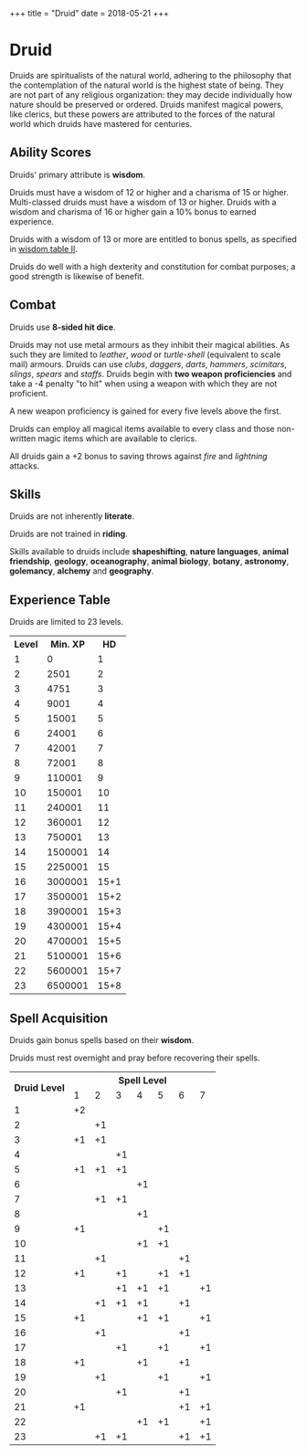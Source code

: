 +++
title = "Druid"
date = 2018-05-21
+++

# Druid

Druids are spiritualists of the natural world, adhering to the philosophy that the contemplation of the natural world is the highest state of being.
They are not part of any religious organization: they may decide individually how nature should be preserved or ordered.
Druids manifest magical powers, like clerics, but these powers are attributed to the forces of the natural world which druids have mastered for centuries.

## Ability Scores

Druids' primary attribute is **wisdom**.

Druids must have a wisdom of 12 or higher and a charisma of 15 or higher.
Multi-classed druids must have a wisdom of 13 or higher.
Druids with a wisdom and charisma of 16 or higher gain a 10% bonus to earned experience.

Druids with a wisdom of 13 or more are entitled to bonus spells, as specified in [wisdom table II](./wiki/characters/ability-scores.md#wisdom-table-ii-adjustments-for-clerics).

Druids do well with a high dexterity and constitution for combat purposes; a good strength is likewise of benefit.

## Combat

Druids use **8-sided hit dice**.

Druids may not use metal armours as they inhibit their magical abilities.
As such they are limited to *leather*, *wood* or *turtle-shell* (equivalent to scale mail) armours.
Druids can use *clubs*, *daggers*, *darts*, *hammers*, *scimitars*, *slings*, *spears* and *staffs*.
Druids begin with **two weapon proficiencies** and take a -4 penalty "to hit" when using a weapon with which they are not proficient.

A new weapon proficiency is gained for every five levels above the first.

Druids can employ all magical items available to every class and those non-written magic items which are available to clerics.

All druids gain a +2 bonus to saving throws against *fire* and *lightning* attacks.


## Skills

Druids are not inherently **literate**.

Druids are not trained in **riding**.

Skills available to druids include **shapeshifting**, **nature languages**, **animal friendship**, **geology**, **oceanography**, **animal biology**, **botany**, **astronomy**, **golemancy**, **alchemy** and **geography**.

## Experience Table

Druids are limited to 23 levels.

<table>
<tr><th>Level</th><th>Min. XP</th><th>HD</th></tr>
<tr><td>1</td><td>0</td><td>1</td></tr>
<tr><td>2</td><td>2501</td><td>2</td></tr>
<tr><td>3</td><td>4751</td><td>3</td></tr>
<tr><td>4</td><td>9001</td><td>4</td></tr>
<tr><td>5</td><td>15001</td><td>5</td></tr>
<tr><td>6</td><td>24001</td><td>6</td></tr>
<tr><td>7</td><td>42001</td><td>7</td></tr>
<tr><td>8</td><td>72001</td><td>8</td></tr>
<tr><td>9</td><td>110001</td><td>9</td></tr>
<tr><td>10</td><td>150001</td><td>10</td></tr>
<tr><td>11</td><td>240001</td><td>11</td></tr>
<tr><td>12</td><td>360001</td><td>12</td></tr>
<tr><td>13</td><td>750001</td><td>13</td></tr>
<tr><td>14</td><td>1500001</td><td>14</td></tr>
<tr><td>15</td><td>2250001</td><td>15</td></tr>
<tr><td>16</td><td>3000001</td><td>15+1</td></tr>
<tr><td>17</td><td>3500001</td><td>15+2</td></tr>
<tr><td>18</td><td>3900001</td><td>15+3</td></tr>
<tr><td>19</td><td>4300001</td><td>15+4</td></tr>
<tr><td>20</td><td>4700001</td><td>15+5</td></tr>
<tr><td>21</td><td>5100001</td><td>15+6</td></tr>
<tr><td>22</td><td>5600001</td><td>15+7</td></tr>
<tr><td>23</td><td>6500001</td><td>15+8</td></tr>
</table>

## Spell Acquisition

Druids gain bonus spells based on their **wisdom**.

Druids must rest overnight and pray before recovering their spells.

<table>
  <tr> <th rowspan="2">Druid Level</th> <th colspan="7">Spell Level</th> </tr>
  <tr> <td>1</td> <td>2</td> <td>3</td> <td>4</td> <td>5</td> <td>6</td> <td>7</td> </tr>
  <tr> <td>1</td> <td>+2</td> <td></td> <td></td> <td></td> <td></td> <td></td> <td></td> </tr>
  <tr> <td>2</td> <td></td> <td>+1</td> <td></td> <td></td> <td></td> <td></td> <td></td> </tr>
  <tr> <td>3</td> <td>+1</td> <td>+1</td> <td></td> <td></td> <td></td> <td></td> <td></td> </tr>
  <tr> <td>4</td> <td></td> <td></td> <td>+1</td> <td></td> <td></td> <td></td> <td></td> </tr>
  <tr> <td>5</td> <td>+1</td> <td>+1</td> <td>+1</td> <td></td> <td></td> <td></td> <td></td> </tr>
  <tr> <td>6</td> <td></td> <td></td> <td></td> <td>+1</td> <td></td> <td></td> <td></td> </tr>
  <tr> <td>7</td> <td></td> <td>+1</td> <td>+1</td> <td></td> <td></td> <td></td> <td></td> </tr>
  <tr> <td>8</td> <td></td> <td></td> <td></td> <td>+1</td> <td></td> <td></td> <td></td> </tr>
  <tr> <td>9</td> <td>+1</td> <td></td> <td></td> <td></td> <td>+1</td> <td></td> <td></td> </tr>
  <tr> <td>10</td> <td></td> <td></td> <td></td> <td>+1</td> <td>+1</td> <td></td> <td></td> </tr>
  <tr> <td>11</td> <td></td> <td>+1</td> <td></td> <td></td> <td></td> <td>+1</td> <td></td> </tr>
  <tr> <td>12</td> <td>+1</td> <td></td> <td>+1</td> <td></td> <td>+1</td> <td>+1</td> <td></td> </tr>
  <tr> <td>13</td> <td></td> <td></td> <td>+1</td> <td>+1</td> <td>+1</td> <td></td> <td>+1</td> </tr>
  <tr> <td>14</td> <td></td> <td>+1</td> <td>+1</td> <td>+1</td> <td></td> <td>+1</td> <td></td> </tr>
  <tr> <td>15</td> <td>+1</td> <td></td> <td></td> <td>+1</td> <td>+1</td> <td></td> <td>+1</td> </tr>
  <tr> <td>16</td> <td></td> <td>+1</td> <td></td> <td></td> <td></td> <td>+1</td> <td></td> </tr>
  <tr> <td>17</td> <td></td> <td></td> <td>+1</td> <td></td> <td>+1</td> <td></td> <td>+1</td> </tr>
  <tr> <td>18</td> <td>+1</td> <td></td> <td></td> <td>+1</td> <td></td> <td>+1</td> <td></td> </tr>
  <tr> <td>19</td> <td></td> <td>+1</td> <td></td> <td></td> <td>+1</td> <td></td> <td>+1</td> </tr>
  <tr> <td>20</td> <td></td> <td></td> <td>+1</td> <td></td> <td></td> <td>+1</td> <td></td> </tr>
  <tr> <td>21</td> <td>+1</td> <td></td> <td></td> <td></td> <td></td> <td>+1</td> <td>+1</td> </tr>
  <tr> <td>22</td> <td></td> <td></td> <td></td> <td>+1</td> <td>+1</td> <td></td> <td>+1</td> </tr>
  <tr> <td>23</td> <td></td> <td>+1</td> <td>+1</td> <td></td> <td></td> <td>+1</td> <td>+1</td> </tr>
</table>

